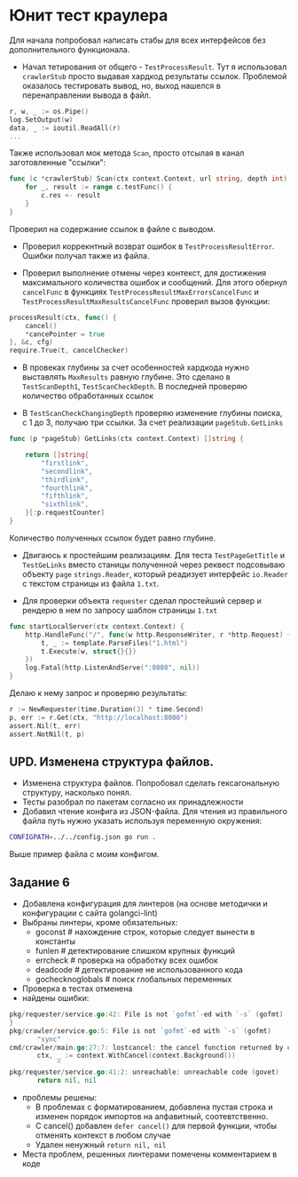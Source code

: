 # Юнит тест краулера

Для начала попробовал написать стабы для всех интерфейсов без дополнительного функционала. 

+ Начал тетирования от общего - `TestProcessResult`.
Тут я использовал `crawlerStub` просто выдавая хардкод результаты ссылок. Проблемой оказалось тестировать вывод, но, выход нашелся в перенаправлении вывода в файл.
```go
r, w, _ := os.Pipe() 
log.SetOutput(w)
data, _ := ioutil.ReadAll(r)
...
```
Также использовал мок метода `Scan`, просто отсылая в канал заготовленные "ссылки":
```go
func (c *crawlerStub) Scan(ctx context.Context, url string, depth int) {
	for _, result := range c.testFunc() {
		c.res <- result
	}
}
```
Проверил на содержание ссылок в файле с выводом.

+ Проверил коррекнтный возврат ошибок в `TestProcessResultError`. Ошибки получал также из файла.

+ Проверил выполнение отмены через контекст, для достижения максимального количества ошибок и сообщений. Для этого обернул `cancelFunc` в функциях `TestProcessResultMaxErrorsCancelFunc` и `TestProcessResultMaxResultsCancelFunc` проверил вызов функции:
```go
processResult(ctx, func() {
    cancel()
    *cancePointer = true
}, &c, cfg)
require.True(t, cancelChecker)
```
+ В провеках глубины за счет особенностей хардкода нужно выставлять `MaxResults` равную глубине. Это сделано в `TestScanDepth1`, `TestScanCheckDepth`. В последней проверяю количество обработанных ссылок

+ В `TestScanCheckChangingDepth` проверяю изменение глубины поиска, с 1 до 3, получаю три ссылки. За счет реализации `pageStub.GetLinks` 
```go
func (p *pageStub) GetLinks(ctx context.Context) []string {

	return []string{
		"firstlink",
		"secondlink",
		"thirdlink",
		"fourthlink",
		"fifthlink",
		"sixthlink",
	}[:p.requestCounter]
}
```
Количество полученных ссылок будет равно глубине.

+ Двигаюсь к простейшим реализациям. Для теста `TestPageGetTitle` и `TestGeLinks` вместо станицы полученной через реквест подсовываю объекту `page` `strings.Reader`, который реадизует интерфейс `io.Reader` с текстом страницы из файла `1.txt`. 

+ Для проверки объекта `requester` сделал простейший сервер и рендерю в нем  по запросу шаблон страницы `1.txt`
```go
func startLocalServer(ctx context.Context) {
	http.HandleFunc("/", func(w http.ResponseWriter, r *http.Request) {
		t, _ := template.ParseFiles("1.html")
		t.Execute(w, struct{}{})
	})
	log.Fatal(http.ListenAndServe(":8080", nil))
}
```
Делаю к нему запрос и проверяю результаты:
```go
r := NewRequester(time.Duration(3) * time.Second)
p, err := r.Get(ctx, "http://localhost:8080")
assert.Nil(t, err)
assert.NotNil(t, p)
```

## UPD. Изменена структура файлов. 
+ Изменена структура файлов. Попробовал сделать гексагональную структуру, насколько понял.
+ Тесты разобрал по пакетам согласно их принадлежности 
+ Добавил чтение конфига из JSON-файла. 
Для чтения из правильного файла путь нужно указать используя переменную окружения:
```bash
CONFIGPATH=../../config.json go run .
```
Выше пример файла с моим конфигом.


## Задание 6

 + Добавлена конфигурация для линтеров (на основе методички и конфигурации с сайта golangci-lint)
 + Выбраны линтеры, кроме обязательных:
  	- goconst # нахождение строк, которые следует вынести в константы
  	- funlen # детектирование слишком крупных функций
	- errcheck # проверка на обработку всех ошибок
	- deadcode # детектирование не использованного кода
	- gochecknoglobals # поиск глобальных переменных
 + Проверка в тестах отменена
 + найдены ошибки:
 ```go
 pkg/requester/service.go:42: File is not `gofmt`-ed with `-s` (gofmt)
}
pkg/crawler/service.go:5: File is not `gofmt`-ed with `-s` (gofmt)
        "sync"
cmd/crawler/main.go:27:7: lostcancel: the cancel function returned by context.WithCancel should be called, not discarded, to avoid a context leak (govet)
        ctx, _ := context.WithCancel(context.Background())
             ^
pkg/requester/service.go:41:2: unreachable: unreachable code (govet)
        return nil, nil
```
 + проблемы решены:
	- В проблемах с форматированием, добавлена пустая строка и изменен порядок импортов на алфавитный, соотевтственно. 
	- С cancel() добавлен `defer cancel()` для первой функции, чтобы отменять контекст в любом случае
	- Удален ненужный `return nil, nil`
 + Места проблем, решенных линтерами помечены комментарием в коде